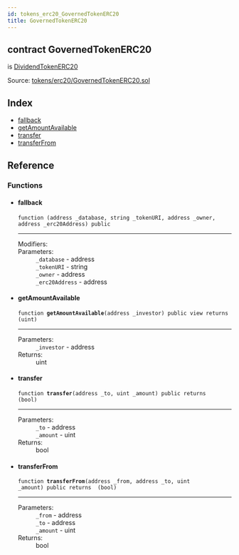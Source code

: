 ```yaml
---
id: tokens_erc20_GovernedTokenERC20
title: GovernedTokenERC20
---
```


<div class="contract-doc"><div class="contract"><h2 class="contract-header"><span class="contract-kind">contract</span> GovernedTokenERC20</h2><p class="base-contracts"><span>is</span> <a href="tokens_erc20_DividendTokenERC20.html">DividendTokenERC20</a></p><div class="source">Source: <a href="https://github.com/MyBitFoundation/MyBit-Network.tech//blob/v0.1.9/contracts/tokens/erc20/GovernedTokenERC20.sol" target="_blank">tokens/erc20/GovernedTokenERC20.sol</a></div></div><div class="index"><h2>Index</h2><ul><li><a href="tokens_erc20_GovernedTokenERC20.html#">fallback</a></li><li><a href="tokens_erc20_GovernedTokenERC20.html#getAmountAvailable">getAmountAvailable</a></li><li><a href="tokens_erc20_GovernedTokenERC20.html#transfer">transfer</a></li><li><a href="tokens_erc20_GovernedTokenERC20.html#transferFrom">transferFrom</a></li></ul></div><div class="reference"><h2>Reference</h2><div class="functions"><h3>Functions</h3><ul><li><div class="item function"><span id="fallback" class="anchor-marker"></span><h4 class="name">fallback</h4><div class="body"><code class="signature">function <strong></strong><span>(address _database, string _tokenURI, address _owner, address _erc20Address) </span><span>public </span></code><hr/><dl><dt><span class="label-modifiers">Modifiers:</span></dt><dd></dd><dt><span class="label-parameters">Parameters:</span></dt><dd><div><code>_database</code> - address</div><div><code>_tokenURI</code> - string</div><div><code>_owner</code> - address</div><div><code>_erc20Address</code> - address</div></dd></dl></div></div></li><li><div class="item function"><span id="getAmountAvailable" class="anchor-marker"></span><h4 class="name">getAmountAvailable</h4><div class="body"><code class="signature">function <strong>getAmountAvailable</strong><span>(address _investor) </span><span>public </span><span>view </span><span>returns  (uint) </span></code><hr/><dl><dt><span class="label-parameters">Parameters:</span></dt><dd><div><code>_investor</code> - address</div></dd><dt><span class="label-return">Returns:</span></dt><dd>uint</dd></dl></div></div></li><li><div class="item function"><span id="transfer" class="anchor-marker"></span><h4 class="name">transfer</h4><div class="body"><code class="signature">function <strong>transfer</strong><span>(address _to, uint _amount) </span><span>public </span><span>returns  (bool) </span></code><hr/><dl><dt><span class="label-parameters">Parameters:</span></dt><dd><div><code>_to</code> - address</div><div><code>_amount</code> - uint</div></dd><dt><span class="label-return">Returns:</span></dt><dd>bool</dd></dl></div></div></li><li><div class="item function"><span id="transferFrom" class="anchor-marker"></span><h4 class="name">transferFrom</h4><div class="body"><code class="signature">function <strong>transferFrom</strong><span>(address _from, address _to, uint _amount) </span><span>public </span><span>returns  (bool) </span></code><hr/><dl><dt><span class="label-parameters">Parameters:</span></dt><dd><div><code>_from</code> - address</div><div><code>_to</code> - address</div><div><code>_amount</code> - uint</div></dd><dt><span class="label-return">Returns:</span></dt><dd>bool</dd></dl></div></div></li></ul></div></div></div>
